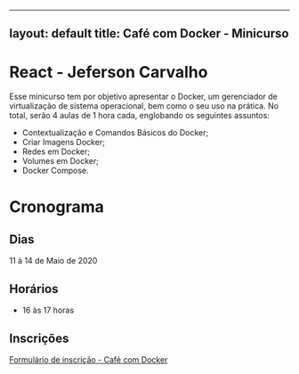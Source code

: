 


---
layout: default
title: Café com Docker - Minicurso
---

# React - Jeferson Carvalho

Esse minicurso tem por objetivo apresentar o Docker, um gerenciador de virtualização de sistema operacional, bem como o seu uso na prática. No total, serão 4 aulas de 1 hora cada, englobando os seguintes assuntos:

* Contextualização e Comandos Básicos do Docker;
* Criar Imagens Docker;
* Redes em Docker;
* Volumes em Docker;
* Docker Compose.

# Cronograma 

## Dias

11 à 14 de Maio de 2020

## Horários

* 16 às 17 horas

## Inscrições

[Formulário de inscrição - Café com Docker](https://bit.ly/2ySMslc)
